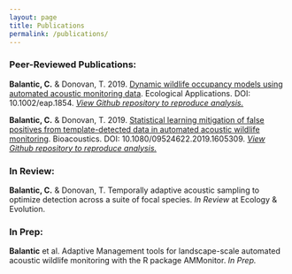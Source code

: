 ```yaml
---
layout: page
title: Publications
permalink: /publications/
---
```


### Peer-Reviewed Publications:

**Balantic, C.** & Donovan, T. 2019. [Dynamic wildlife occupancy models using automated acoustic monitoring data](https://esajournals.onlinelibrary.wiley.com/doi/abs/10.1002/eap.1854). Ecological Applications. DOI: 10.1002/eap.1854.
[*View Github repository to reproduce analysis.*](https://github.com/cbalantic/dynamic-occupancy-acoustic)

**Balantic, C.** & Donovan, T. 2019. [Statistical learning mitigation of false positives from template-detected data in automated acoustic wildlife monitoring](https://www.tandfonline.com/doi/full/10.1080/09524622.2019.1605309). Bioacoustics. DOI: 10.1080/09524622.2019.1605309. [*View Github repository to reproduce analysis.*](https://github.com/cbalantic/false-positive-mitigation)


### In Review: 
**Balantic, C.** & Donovan, T. Temporally adaptive acoustic sampling to optimize detection across a suite of focal species. *In Review* at Ecology & Evolution.  


### In Prep: 
**Balantic** et al. Adaptive Management tools for landscape-scale automated acoustic wildlife monitoring with the R package AMMonitor. *In Prep.*